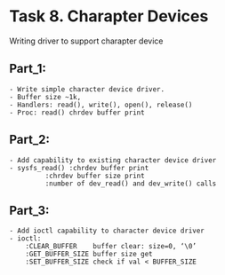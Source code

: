 # Task 8. Charapter Devices

Writing driver to support charapter device

## Part_1:
	- Write simple character device driver.
	- Buffer size ~1k,
	- Handlers: read(), write(), open(), release()
	- Proc: read() chrdev buffer print

## Part_2:
	- Add capability to existing character device driver
	- sysfs_read() :chrdev buffer print
		     :chrdev buffer size print
		     :number of dev_read() and dev_write() calls

## Part_3:
	- Add ioctl capability to character device driver
	- ioctl:
		:CLEAR_BUFFER    buffer clear: size=0, ‘\0’
		:GET_BUFFER_SIZE buffer size get
		:SET_BUFFER_SIZE check if val < BUFFER_SIZE
	